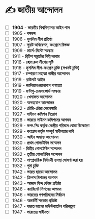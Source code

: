 # ✍ জাতীয় আন্দোলন

* [ ] **1904** - **ভারতীয় বিশ্ববিদ্যালয় আইন পাস**&#x20;
* [ ] 1905 - **বঙ্গভঙ্গ**&#x20;
* [ ] 1906 - **মুসলিম লীগ প্রতিষ্ঠা**&#x20;
* [ ] 1907 - **সুরাট অধিবেশন, কংগ্রেসে বিভক্ত**&#x20;
* [ ] 1909 - **মার্লে-মিন্টো সংস্কার**&#x20;
* [ ] 1911 - **ব্রিটিশ সম্রাটের দিল্লি দরবার**&#x20;
* [ ] 1916 - **হোম রুল লীগের সৃষ্টি**&#x20;
* [ ] 1916 - **মুসলিম লীগ-কংগ্রেস চুক্তি (লখনউ চুক্তি)**&#x20;
* [ ] 1917 - **চম্পারণে মহাত্মা গান্ধীর আন্দোলন**&#x20;
* [ ] 1919 - **রাউলাট আইন**&#x20;
* [ ] 1919 - **জালিয়ানওয়ালাবাগ গণহত্যা**&#x20;
* [ ] 1919 - **মন্টাগু-চেমসফোর্ড সংস্কার**&#x20;
* [ ] 1920 - **খেলাফত আন্দোলন**&#x20;
* [ ] 1920 - **অসহযোগ আন্দোলন**&#x20;
* [ ] 1922 - **চৌরি-চৌরা কেলেঙ্কারি**&#x20;
* [ ] 1927 - **সাইমন কমিশন নিয়োগ**&#x20;
* [ ] 1928 - **ভারতে সাইমন কমিশনের আগমন**&#x20;
* [ ] 1929 - **ভগৎ সিং কর্তৃক কেন্দ্রীয় পরিষদে বোমা বিস্ফোরণ**&#x20;
* [ ] 1929 - **কংগ্রেস কর্তৃক সম্পূর্ণ স্বাধীনতার দাবি**&#x20;
* [ ] 1930 - **আইন অমান্য আন্দোলন**&#x20;
* [ ] 1930 - **প্রথম গোলটেবিল সম্মেলন**&#x20;
* [ ] 1931 - **দ্বিতীয় গোলটেবিল সম্মেলন**&#x20;
* [ ] 1932 - **তৃতীয় গোলটেবিল সম্মেলন**&#x20;
* [ ] 1932 - **সাম্প্রদায়িক নির্বাচনী ব্যবস্থা ঘোষণা করা হয়**&#x20;
* [ ] 1932 - **পুনা চুক্তি**&#x20;
* [ ] 1942 - **ভারত ছাড়ো আন্দোলন**&#x20;
* [ ] 1942 - **ক্রিপস মিশনের আগমন**&#x20;
* [ ] 1943 - **আজাদ হিন্দ ফৌজ প্রতিষ্ঠা**&#x20;
* [ ] 1946 - **ক্যাবিনেট মিশনের আগমন**&#x20;
* [ ] 1946 - **ভারতের গণপরিষদের নির্বাচন**&#x20;
* [ ] 1946 - **অন্তর্বর্তী সরকার প্রতিষ্ঠা**&#x20;
* [ ] 1947 - **ভারত ভাগের মাউন্টব্যাটেন পরিকল্পনা**&#x20;
* [ ] 1947 - **ভারতের স্বাধীনতা**
